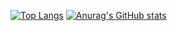 [![Top Langs](https://github-readme-stats.vercel.app/api/top-langs/?username=GhostQut&layout=compact)](https://github.com/GhostQut/github-readme-stats)
[![Anurag's GitHub stats](https://github-readme-stats.vercel.app/api?username=GhostQutlayout=cdark)](https://github.com/GhostQut/github-readme-stats)
